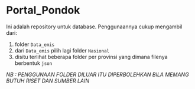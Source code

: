 # Portal_Pondok

Ini adalah repository untuk database. Penggunaannya cukup mengambil dari:

1. folder `Data_emis`
2. dari `Data_emis` pilih lagi folder `Nasional`
3. disitu terlihat beberapa folder per provinsi yang dimana filenya berbentuk `json`

_NB : PENGGUNAAN FOLDER DILUAR ITU DIPERBOLEHKAN BILA MEMANG BUTUH RISET DAN SUMBER LAIN_
